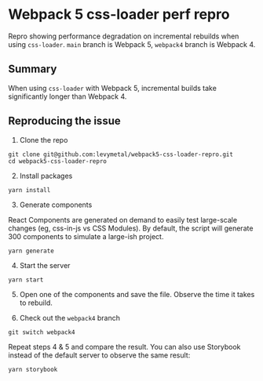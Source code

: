 # Webpack 5 css-loader perf repro

Repro showing performance degradation on incremental rebuilds when using `css-loader`. `main` branch is Webpack 5, `webpack4` branch is Webpack 4.

## Summary

When using `css-loader` with Webpack 5, incremental builds take significantly longer than Webpack 4.

## Reproducing the issue

1. Clone the repo

```
git clone git@github.com:levymetal/webpack5-css-loader-repro.git
cd webpack5-css-loader-repro
```

2. Install packages

```
yarn install
```

3. Generate components

React Components are generated on demand to easily test large-scale changes (eg, css-in-js vs CSS Modules). By default, the script will generate 300 components to simulate a large-ish project.

```
yarn generate
```

4. Start the server

```
yarn start
```

5. Open one of the components and save the file. Observe the time it takes to rebuild.

6. Check out the `webpack4` branch

```
git switch webpack4
```

Repeat steps 4 & 5 and compare the result. You can also use Storybook instead of the default server to observe the same result:

```
yarn storybook
```
